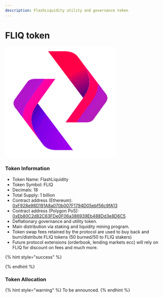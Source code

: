 ```yaml
---
description: FlashLiquidity utility and governance token
---
```


# FLIQ token

![FLIQ token logo](../.gitbook/assets/logo360X360.png)

### Token Information

* Token Name: FlashLiquidity
* Token Symbol: FLIQ
* Decimals: 18
* Total Supply: 1 billion
* Contract address (Ethereum): [0xF928e98D191A8a070b007F1794D05ebf56c9fA13](https://etherscan.io/token/0xF928e98D191A8a070b007F1794D05ebf56c9fA13)
* Contract address (Polygon PoS): [0xEb80C2d82C63FDe0F06a386939Eb488Dd3e8D6C5](https://polygonscan.com/address/0xEb80C2d82C63FDe0F06a386939Eb488Dd3e8D6C5#code)
* Deflationary governance and utility token.
* Main distribution via staking and liquidity mining program.
* Token swap fees retained by the protocol are used to buy back and burn/distribute FLIQ tokens (50 burned/50 to FLIQ stakers)
* Future protocol extensions (orderbook, lending markets ecc) will rely on FLIQ for discount on fees and much more.

{% hint style="success" %}

{% endhint %}

### Token Allocation

{% hint style="warning" %}
To be announced.
{% endhint %}
